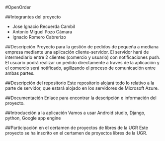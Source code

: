 #OpenOrder

##Integrantes del proyecto
- Jose Ignacio Recuerda Cambil
- Antonio Miguel Pozo Cámara
- Ignacio Romero Cabrerizo

##Descripción
Proyecto para la gestión de pedidos de pequeña a mediana empresa mediante una aplicación cliente-servidor. El servidor hará de intermediario entre 2 clientes (comercio y usuario) con notificaciones push. El usuario podrá realizar un pedido directamente a través de la aplicación y el comercio será notificado, agilizando el proceso de comunicación entre ambas partes.

##Descripción del repositorio
Este repositorio alojará todo lo relativo a la parte de servidor, que estará alojado en los servidores de Microsoft Azure.

##Documentación
Enlace para encontrar la descripción e información del proyecto.

##Introducción a la aplicación
Vamos a usar Android studio, Django, python, Google app engine

##Participación en el certamen de proyectos de libres de la UGR
Este proyecto se ha inscrito en el certamen de proyectos libres de la UGR.
